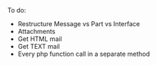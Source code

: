 To do:

* Restructure Message vs Part vs Interface
* Attachments
* Get HTML mail
* Get TEXT mail
* Every php function call in a separate method

